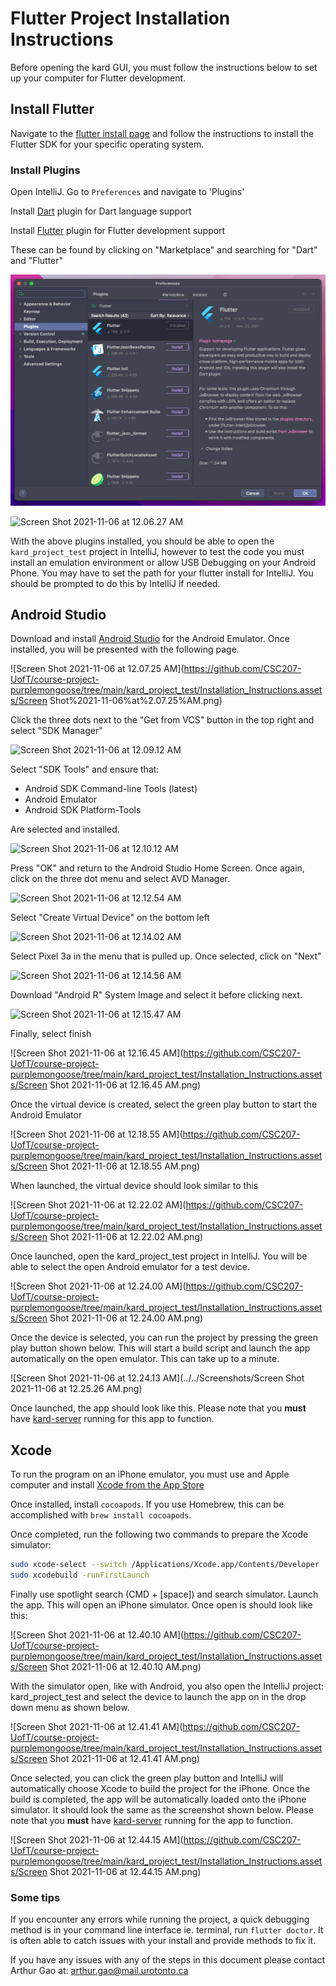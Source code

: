 

# Flutter Project Installation Instructions

Before opening the kard GUI, you must follow the instructions below to set up your computer for Flutter development.

## Install Flutter

Navigate to the [flutter install page](https://flutter.dev/docs/get-started/install) and follow the instructions to install the Flutter SDK for your specific operating system.

### Install Plugins

Open IntelliJ. Go to `Preferences` and navigate to 'Plugins'

Install [Dart](https://plugins.jetbrains.com/plugin/6351-dart) plugin for Dart language support

Install [Flutter](https://plugins.jetbrains.com/plugin/9212-flutter) plugin for Flutter development support

These can be found by clicking on "Marketplace" and searching for "Dart" and "Flutter"

![Screen Shot 2021-11-06 at 12.05.42 AM](https://github.com/CSC207-UofT/course-project-purplemongoose/blob/main/kard_project_test/Installation_Instructions.assets/Screen%20Shot%202021-11-06%20at%2012.05.42%20AM.png)

![Screen Shot 2021-11-06 at 12.06.27 AM](https://github.com/CSC207-UofT/course-project-purplemongoose/tree/main/kard_project_test/Installation_Instructions.assets/Screen%Shot%2021-11%06%at%12.06.27%AM.png)

With the above plugins installed, you should be able to open the `kard_project_test` project in IntelliJ, however to test the code you must install an emulation environment or allow USB Debugging on your Android Phone. You may have to set the path for your flutter install for IntelliJ. You should be prompted to do this by IntelliJ if needed.

## Android Studio

Download and install [Android Studio](https://developer.android.com/studio) for the Android Emulator. Once installed, you will be presented with the following page.

![Screen Shot 2021-11-06 at 12.07.25 AM](https://github.com/CSC207-UofT/course-project-purplemongoose/tree/main/kard_project_test/Installation_Instructions.assets/Screen Shot%2021-11-06%at%2.07.25%AM.png)

Click the three dots next to the "Get from VCS" button in the top right and select "SDK Manager"

![Screen Shot 2021-11-06 at 12.09.12 AM](https://github.com/CSC207-UofT/course-project-purplemongoose/tree/main/kard_project_test/Installation_Instructions.assets/Screen%Shot%2021-11-06%at%12.09.12%AM.png)

Select "SDK Tools" and ensure that:

- Android SDK Command-line Tools (latest)
- Android Emulator
- Android SDK Platform-Tools

Are selected and installed.

![Screen Shot 2021-11-06 at 12.10.12 AM](https://github.com/CSC207-UofT/course-project-purplemongoose/tree/main/kard_project_test/Installation_Instructions.assets/Screen%Shot%2021-11-06%at%12.10.51%AM.png)

Press "OK" and return to the Android Studio Home Screen. Once again, click on the three dot menu and select AVD Manager.

![Screen Shot 2021-11-06 at 12.12.54 AM](https://github.com/CSC207-UofT/course-project-purplemongoose/tree/main/kard_project_test/Installation_Instructions.assets/Screen%Shot%2021-11-06%at%12.12.54%AM.png)

Select "Create Virtual Device" on the bottom left

![Screen Shot 2021-11-06 at 12.14.02 AM](https://github.com/CSC207-UofT/course-project-purplemongoose/tree/main/kard_project_test/Installation_Instructions.assets/Screen%Shot%2021-11-06%at%12.14.02%AM.png)

Select Pixel 3a in the menu that is pulled up. Once selected, click on "Next"

![Screen Shot 2021-11-06 at 12.14.56 AM](https://github.com/CSC207-UofT/course-project-purplemongoose/tree/main/kard_project_test/Installation_Instructions.assets/Screen%Shot%2021-11-06%at%12.14.56%AM.png)

Download "Android R" System Image and select it before clicking next.

![Screen Shot 2021-11-06 at 12.15.47 AM](https://github.com/CSC207-UofT/course-project-purplemongoose/tree/main/kard_project_test/Installation_Instructions.assets/Screen%Shot%2021-11-06%at%12.15.47%AM.png) 

Finally, select finish

![Screen Shot 2021-11-06 at 12.16.45 AM](https://github.com/CSC207-UofT/course-project-purplemongoose/tree/main/kard_project_test/Installation_Instructions.assets/Screen Shot 2021-11-06 at 12.16.45 AM.png)

Once the virtual device is created, select the green play button to start the Android Emulator

![Screen Shot 2021-11-06 at 12.18.55 AM](https://github.com/CSC207-UofT/course-project-purplemongoose/tree/main/kard_project_test/Installation_Instructions.assets/Screen Shot 2021-11-06 at 12.18.55 AM.png)

When launched, the virtual device should look similar to this

![Screen Shot 2021-11-06 at 12.22.02 AM](https://github.com/CSC207-UofT/course-project-purplemongoose/tree/main/kard_project_test/Installation_Instructions.assets/Screen Shot 2021-11-06 at 12.22.02 AM.png)

Once launched, open the kard_project_test project in IntelliJ. You will be able to select the open Android emulator for a test device.

![Screen Shot 2021-11-06 at 12.24.00 AM](https://github.com/CSC207-UofT/course-project-purplemongoose/tree/main/kard_project_test/Installation_Instructions.assets/Screen Shot 2021-11-06 at 12.24.00 AM.png)

Once the device is selected, you can run the project by pressing the green play button shown below. This will start a build script and launch the app automatically on the open emulator. This can take up to a minute.

![Screen Shot 2021-11-06 at 12.24.13 AM](../../Screenshots/Screen Shot 2021-11-06 at 12.25.26 AM.png)

Once launched, the app should look like this. Please note that you **must** have [kard-server]() running for this app to function.

## Xcode

To run the program on an iPhone emulator, you must use and Apple computer and install [Xcode from the App Store](https://apps.apple.com/us/app/xcode/id497799835?mt=12) 

Once installed, install `cocoapods`. If you use Homebrew, this can be accomplished with `brew install cocoapods`.

Once completed, run the following two commands to prepare the Xcode simulator:

```bash
sudo xcode-select --switch /Applications/Xcode.app/Contents/Developer
sudo xcodebuild -runFirstLaunch
```

Finally use spotlight search (CMD + [space]) and search simulator. Launch the app. This will open an iPhone simulator. Once open is should look like this:

![Screen Shot 2021-11-06 at 12.40.10 AM](https://github.com/CSC207-UofT/course-project-purplemongoose/tree/main/kard_project_test/Installation_Instructions.assets/Screen Shot 2021-11-06 at 12.40.10 AM.png)

With the simulator open, like with Android, you also open the IntelliJ project: kard_project_test and select the device to launch the app on in the drop down menu as shown below.

![Screen Shot 2021-11-06 at 12.41.41 AM](https://github.com/CSC207-UofT/course-project-purplemongoose/tree/main/kard_project_test/Installation_Instructions.assets/Screen Shot 2021-11-06 at 12.41.41 AM.png)

Once selected, you can click the green play button and IntelliJ will automatically choose Xcode to build the project for the iPhone. Once the build is completed, the app will be automatically loaded onto the iPhone simulator. It should look the same as the screenshot shown below. Please note that you **must** have [kard-server]() running for the app to function.

![Screen Shot 2021-11-06 at 12.44.15 AM](https://github.com/CSC207-UofT/course-project-purplemongoose/tree/main/kard_project_test/Installation_Instructions.assets/Screen Shot 2021-11-06 at 12.44.15 AM.png)

### Some tips

If you encounter any errors while running the project, a quick debugging method is in your command line interface ie. terminal, run `flutter doctor`. It is often able to catch issues with your install and provide methods to fix it.

If you have any issues with any of the steps in this document please contact Arthur Gao at: arthur.gao@mail.urotonto.ca

